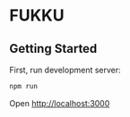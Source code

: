 # FUKKU

## Getting Started
First, run development server:

```bash
npm run 
```
Open [http://localhost:3000](http://localhost:3000)
